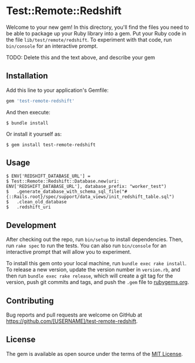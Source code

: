 # Test::Remote::Redshift

Welcome to your new gem! In this directory, you'll find the files you need to be able to package up your Ruby library into a gem. Put your Ruby code in the file `lib/test/remote/redshift`. To experiment with that code, run `bin/console` for an interactive prompt.

TODO: Delete this and the text above, and describe your gem

## Installation

Add this line to your application's Gemfile:

```ruby
gem 'test-remote-redshift'
```

And then execute:

    $ bundle install

Or install it yourself as:

    $ gem install test-remote-redshift

## Usage

    $ ENV['REDSHIFT_DATABASE_URL'] = 
    $ Test::Remote::Redshift::Database.new(uri: ENV['REDSHIFT_DATABASE_URL'], database_prefix: "worker_test")
    $   .generate_database_with_schema_sql_file("#{::Rails.root}/spec/support/data_views/init_redshift_table.sql")
    $   .clean_old_database
    $   .redshift_uri


## Development

After checking out the repo, run `bin/setup` to install dependencies. Then, run `rake spec` to run the tests. You can also run `bin/console` for an interactive prompt that will allow you to experiment.

To install this gem onto your local machine, run `bundle exec rake install`. To release a new version, update the version number in `version.rb`, and then run `bundle exec rake release`, which will create a git tag for the version, push git commits and tags, and push the `.gem` file to [rubygems.org](https://rubygems.org).

## Contributing

Bug reports and pull requests are welcome on GitHub at https://github.com/[USERNAME]/test-remote-redshift.


## License

The gem is available as open source under the terms of the [MIT License](https://opensource.org/licenses/MIT).
